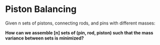 # Piston Balancing

Given n sets of pistons, connecting rods, and pins with different masses:

__How can we assemble [n] sets of (pin, rod, piston) such that the mass variance between sets is minimized?__